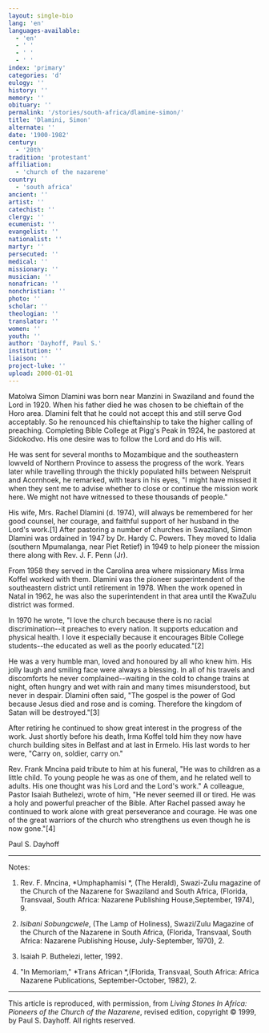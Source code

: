 ```yaml
---
layout: single-bio
lang: 'en'
languages-available:
  - 'en'
  - ' '
  - ' '
  - ' '
index: 'primary'
categories: 'd'
eulogy: ''
history: ''
memory: ''
obituary: ''
permalink: '/stories/south-africa/dlamine-simon/'
title: 'Dlamini, Simon'
alternate: ''
date: '1900-1982'
century:
  - '20th'
tradition: 'protestant'
affiliation:
  - 'church of the nazarene'
country:
  - 'south africa'
ancient: ''
artist: ''
catechist: ''
clergy: ''
ecumenist: ''
evangelist: ''
nationalist: ''
martyr: ''
persecuted: ''
medical: ''
missionary: ''
musician: ''
nonafrican: ''
nonchristian: ''
photo: ''
scholar: ''
theologian: ''
translator: ''
women: ''
youth: ''
author: 'Dayhoff, Paul S.'
institution: ''
liaison: ''
project-luke: ''
upload: 2000-01-01
---
```



Matolwa Simon Dlamini was born near Manzini in Swaziland and found the Lord in 1920.  When his father died he was chosen to be chieftain of the Horo area.  Dlamini felt that he could not accept this and still serve God acceptably.  So he renounced his chieftainship to take the higher calling of preaching.  Completing Bible College at Pigg's Peak in 1924, he pastored at Sidokodvo.  His one desire was to follow the Lord and do His will.

He was sent for several months to Mozambique and the southeastern lowveld of Northern Province to assess the progress of the work. Years later while travelling through the thickly populated hills between Nelspruit and Acornhoek, he remarked, with tears in his eyes, "I might have missed it when they sent me to advise whether to close or continue the mission work here.  We might not have witnessed to these thousands of people."

His wife, Mrs. Rachel Dlamini (d. 1974), will always be remembered for her good counsel, her courage, and faithful support of her husband in the Lord's work.[1] After pastoring a number of churches in Swaziland, Simon Dlamini was ordained in 1947 by Dr. Hardy C. Powers.  They moved  to Idalia (southern Mpumalanga, near Piet Retief) in 1949 to help pioneer the mission there along with Rev. J. F. Penn (Jr).

From 1958 they served in the Carolina area where missionary Miss Irma Koffel worked with them.  Dlamini was the pioneer superintendent of the southeastern district until retirement in 1978.  When the work opened in Natal in 1962, he was also the superintendent in that area until the KwaZulu district was formed.

In 1970 he wrote, "I love the church because there is no racial discrimination--it preaches to every nation.  It supports education and physical health.  I love it especially because it encourages Bible College students--the educated as well as the poorly educated."[2]

He was a very humble man, loved and honoured by all who knew him.  His jolly laugh and smiling face were always a blessing.  In all of his travels and discomforts he never complained--waiting in the cold to change trains at night, often hungry and wet with rain and many times misunderstood, but never in despair. Dlamini often said, "The gospel is the power of God because Jesus died and rose and is coming.  Therefore the kingdom of Satan will be destroyed."[3]

After retiring he continued to show great interest in the progress of the work.  Just shortly before his death, Irma Koffel told him they now have church building sites in Belfast and at last in Ermelo.  His last words to her were, "Carry on, soldier, carry on."

Rev. Frank Mncina paid tribute to him at his funeral, "He was to children as a little child.  To young people he was as one of them, and he related well to adults.  His one thought was his Lord and the Lord's work." A colleague, Pastor Isaiah Buthelezi, wrote of him, "He never seemed ill or tired.  He was a holy and powerful preacher of the Bible.  After Rachel passed away he continued to work alone with great perseverance and courage.  He was one of the great warriors of the church who strengthens us even though he is now gone."[4]

Paul S. Dayhoff

---

Notes:

1. Rev. F. Mncina, *Umphaphamisi *, (The Herald), Swazi-Zulu magazine of the Church of the Nazarene for Swaziland and South Africa, (Florida, Transvaal, South Africa: Nazarene Publishing House,September, 1974), 9.

2. *Isibani Sobungcwele*, (The Lamp of Holiness), Swazi/Zulu Magazine of the Church of the Nazarene in South Africa, (Florida, Transvaal, South Africa: Nazarene Publishing House, July-September, 1970), 2.

3. Isaiah P. Buthelezi, letter, 1992.

4. "In Memoriam,"  *Trans African *,(Florida, Transvaal, South Africa: Africa Nazarene Publications, September-October, 1982), 2.

---

This article is reproduced, with permission, from *Living Stones In Africa: Pioneers of the Church of the Nazarene*, revised edition, copyright &copy; 1999, by Paul S. Dayhoff.  All rights reserved.